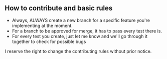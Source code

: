 ## How to contribute and basic rules  
  
- Always, ALWAYS create a new branch for a specific feature you're implementing at the moment.  
- For a branch to be approved for merge, it has to pass every test there is.  
- For every test you create, just let me know and we'll go through it together to check for possible bugs  


I reserve the right to change the contributing rules without prior notice. 
